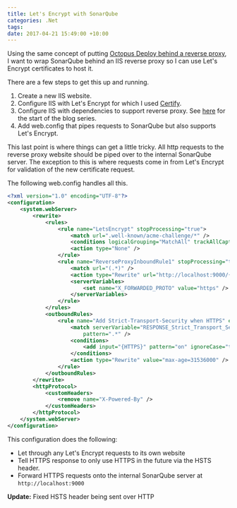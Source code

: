 ```yaml
---
title: Let's Encrypt with SonarQube
categories: .Net
tags: 
date: 2017-04-21 15:49:00 +10:00
---
```


Using the same concept of putting [Octopus Deploy behind a reverse proxy][0], I want to wrap SonarQube behind an IIS reverse proxy so I can use Let's Encrypt certificates to host it. 

<!--more-->

There are a few steps to get this up and running.

1. Create a new IIS website.
2. Configure IIS with Let's Encrypt for which I used [Certify][1].
3. Configure IIS with dependencies to support reverse proxy. See [here][2] for the start of the blog series.
4. Add web.config that pipes requests to SonarQube but also supports Let's Encrypt.

This last point is where things can get a little tricky. All http requests to the reverse proxy website should be piped over to the internal SonarQube server. The exception to this is where requests come in from Let's Encrypt for validation of the new certificate request. 

The following web.config handles all this.

```xml
<?xml version="1.0" encoding="UTF-8"?>
<configuration>
    <system.webServer>
        <rewrite>
            <rules>
                <rule name="LetsEncrypt" stopProcessing="true">
                    <match url=".well-known/acme-challenge/*" />
                    <conditions logicalGrouping="MatchAll" trackAllCaptures="false" />
                    <action type="None" />
                </rule>
                <rule name="ReverseProxyInboundRule1" stopProcessing="true">
                    <match url="(.*)" />
                    <action type="Rewrite" url="http://localhost:9000/{R:1}" />
                    <serverVariables>
                        <set name="X_FORWARDED_PROTO" value="https" />
                    </serverVariables>
                </rule>
            </rules>
            <outboundRules>
                <rule name="Add Strict-Transport-Security when HTTPS" enabled="true">
                    <match serverVariable="RESPONSE_Strict_Transport_Security"
                        pattern=".*" />
                    <conditions>
                        <add input="{HTTPS}" pattern="on" ignoreCase="true" />
                    </conditions>
                    <action type="Rewrite" value="max-age=31536000" />
                </rule>
            </outboundRules>
        </rewrite>
        <httpProtocol>
            <customHeaders>
                <remove name="X-Powered-By" />
            </customHeaders>
        </httpProtocol>
    </system.webServer>
</configuration>
```

This configuration does the following:

* Let through any Let's Encrypt requests to its own website
* Tell HTTPS response to only use HTTPS in the future via the HSTS header. 
* Forward HTTPS requests onto the internal SonarQube server at ```http://localhost:9000```

**Update:** Fixed HSTS header being sent over HTTP

[0]: /2017/04/21/lets-encrypt-with-octopus-deploy/
[1]: https://certify.webprofusion.com/
[2]: https://blogs.msdn.microsoft.com/friis/2016/08/25/setup-iis-with-url-rewrite-as-a-reverse-proxy-for-real-world-apps/